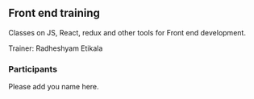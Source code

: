 ## Front end training

Classes on JS, React, redux and other tools for Front end development.

Trainer: Radheshyam Etikala


### Participants

Please add you name here.

